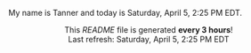 My name is Tanner and today is Saturday, April 5, 2:25 PM EDT.

<p align="center">This <i>README</i> file is generated <b>every 3 hours</b>!</br>Last refresh: Saturday, April 5, 2:25 PM EDT<br /></p>
